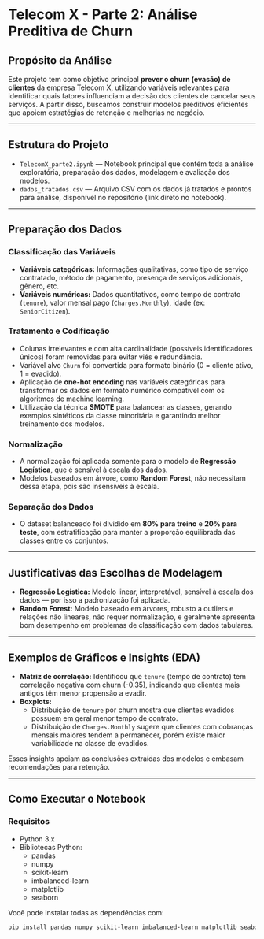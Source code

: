 # Telecom X - Parte 2: Análise Preditiva de Churn

## Propósito da Análise

Este projeto tem como objetivo principal **prever o churn (evasão) de clientes** da empresa Telecom X, utilizando variáveis relevantes para identificar quais fatores influenciam a decisão dos clientes de cancelar seus serviços. A partir disso, buscamos construir modelos preditivos eficientes que apoiem estratégias de retenção e melhorias no negócio.

---

## Estrutura do Projeto

- `TelecomX_parte2.ipynb` — Notebook principal que contém toda a análise exploratória, preparação dos dados, modelagem e avaliação dos modelos.  
- `dados_tratados.csv` — Arquivo CSV com os dados já tratados e prontos para análise, disponível no repositório (link direto no notebook).  

---

## Preparação dos Dados

### Classificação das Variáveis

- **Variáveis categóricas:** Informações qualitativas, como tipo de serviço contratado, método de pagamento, presença de serviços adicionais, gênero, etc.  
- **Variáveis numéricas:** Dados quantitativos, como tempo de contrato (`tenure`), valor mensal pago (`Charges.Monthly`), idade (ex: `SeniorCitizen`).

### Tratamento e Codificação

- Colunas irrelevantes e com alta cardinalidade (possíveis identificadores únicos) foram removidas para evitar viés e redundância.  
- Variável alvo `Churn` foi convertida para formato binário (0 = cliente ativo, 1 = evadido).  
- Aplicação de **one-hot encoding** nas variáveis categóricas para transformar os dados em formato numérico compatível com os algoritmos de machine learning.  
- Utilização da técnica **SMOTE** para balancear as classes, gerando exemplos sintéticos da classe minoritária e garantindo melhor treinamento dos modelos.

### Normalização

- A normalização foi aplicada somente para o modelo de **Regressão Logística**, que é sensível à escala dos dados.  
- Modelos baseados em árvore, como **Random Forest**, não necessitam dessa etapa, pois são insensíveis à escala.

### Separação dos Dados

- O dataset balanceado foi dividido em **80% para treino** e **20% para teste**, com estratificação para manter a proporção equilibrada das classes entre os conjuntos.

---

## Justificativas das Escolhas de Modelagem

- **Regressão Logística:** Modelo linear, interpretável, sensível à escala dos dados — por isso a padronização foi aplicada.  
- **Random Forest:** Modelo baseado em árvores, robusto a outliers e relações não lineares, não requer normalização, e geralmente apresenta bom desempenho em problemas de classificação com dados tabulares.

---

## Exemplos de Gráficos e Insights (EDA)

- **Matriz de correlação:** Identificou que `tenure` (tempo de contrato) tem correlação negativa com churn (-0.35), indicando que clientes mais antigos têm menor propensão a evadir.  
- **Boxplots:**  
  - Distribuição de `tenure` por churn mostra que clientes evadidos possuem em geral menor tempo de contrato.  
  - Distribuição de `Charges.Monthly` sugere que clientes com cobranças mensais maiores tendem a permanecer, porém existe maior variabilidade na classe de evadidos.  

Esses insights apoiam as conclusões extraídas dos modelos e embasam recomendações para retenção.

---

## Como Executar o Notebook

### Requisitos

- Python 3.x  
- Bibliotecas Python:  
  - pandas  
  - numpy  
  - scikit-learn  
  - imbalanced-learn  
  - matplotlib  
  - seaborn  

Você pode instalar todas as dependências com:  
```bash
pip install pandas numpy scikit-learn imbalanced-learn matplotlib seaborn
